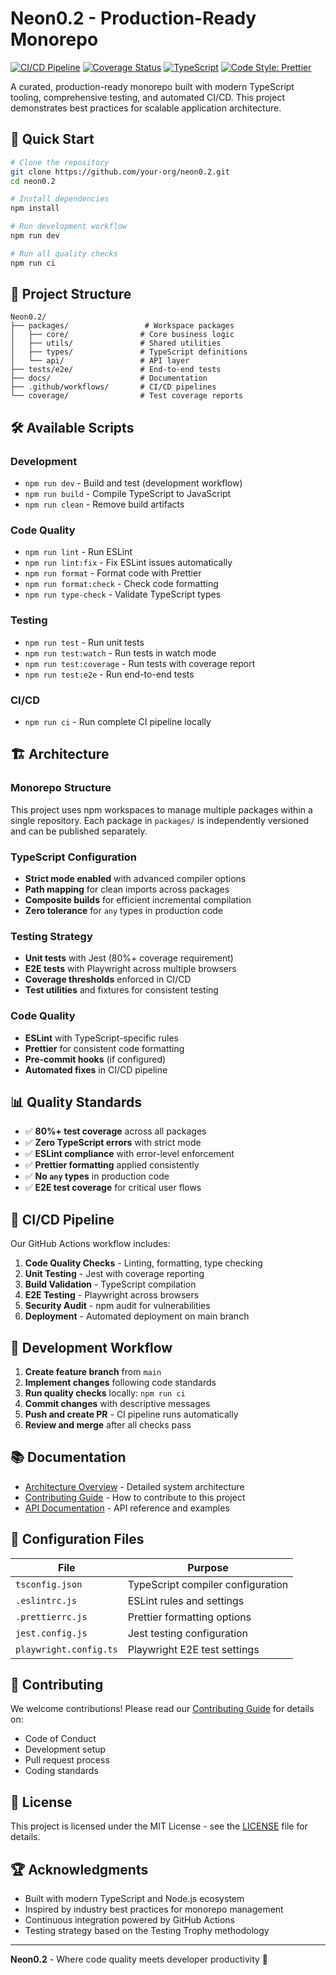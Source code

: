 # Neon0.2 - Production-Ready Monorepo

[![CI/CD Pipeline](https://github.com/your-org/neon0.2/actions/workflows/ci.yml/badge.svg)](https://github.com/your-org/neon0.2/actions/workflows/ci.yml)
[![Coverage Status](https://codecov.io/gh/your-org/neon0.2/branch/main/graph/badge.svg)](https://codecov.io/gh/your-org/neon0.2)
[![TypeScript](https://img.shields.io/badge/%3C%2F%3E-TypeScript-%230074c1.svg)](http://www.typescriptlang.org/)
[![Code Style: Prettier](https://img.shields.io/badge/code_style-prettier-ff69b4.svg)](https://github.com/prettier/prettier)

A curated, production-ready monorepo built with modern TypeScript tooling, comprehensive testing, and automated CI/CD. This project demonstrates best practices for scalable application architecture.

## 🚀 Quick Start

```bash
# Clone the repository
git clone https://github.com/your-org/neon0.2.git
cd neon0.2

# Install dependencies
npm install

# Run development workflow
npm run dev

# Run all quality checks
npm run ci
```

## 📁 Project Structure

```
Neon0.2/
├── packages/                 # Workspace packages
│   ├── core/                # Core business logic
│   ├── utils/               # Shared utilities  
│   ├── types/               # TypeScript definitions
│   └── api/                 # API layer
├── tests/e2e/               # End-to-end tests
├── docs/                    # Documentation
├── .github/workflows/       # CI/CD pipelines
└── coverage/                # Test coverage reports
```

## 🛠️ Available Scripts

### Development
- `npm run dev` - Build and test (development workflow)
- `npm run build` - Compile TypeScript to JavaScript
- `npm run clean` - Remove build artifacts

### Code Quality
- `npm run lint` - Run ESLint
- `npm run lint:fix` - Fix ESLint issues automatically
- `npm run format` - Format code with Prettier
- `npm run format:check` - Check code formatting
- `npm run type-check` - Validate TypeScript types

### Testing
- `npm run test` - Run unit tests
- `npm run test:watch` - Run tests in watch mode
- `npm run test:coverage` - Run tests with coverage report
- `npm run test:e2e` - Run end-to-end tests

### CI/CD
- `npm run ci` - Run complete CI pipeline locally

## 🏗️ Architecture

### Monorepo Structure
This project uses npm workspaces to manage multiple packages within a single repository. Each package in `packages/` is independently versioned and can be published separately.

### TypeScript Configuration
- **Strict mode enabled** with advanced compiler options
- **Path mapping** for clean imports across packages
- **Composite builds** for efficient incremental compilation
- **Zero tolerance** for `any` types in production code

### Testing Strategy
- **Unit tests** with Jest (80%+ coverage requirement)
- **E2E tests** with Playwright across multiple browsers
- **Coverage thresholds** enforced in CI/CD
- **Test utilities** and fixtures for consistent testing

### Code Quality
- **ESLint** with TypeScript-specific rules
- **Prettier** for consistent code formatting
- **Pre-commit hooks** (if configured)
- **Automated fixes** in CI/CD pipeline

## 📊 Quality Standards

- ✅ **80%+ test coverage** across all packages
- ✅ **Zero TypeScript errors** with strict mode
- ✅ **ESLint compliance** with error-level enforcement
- ✅ **Prettier formatting** applied consistently
- ✅ **No `any` types** in production code
- ✅ **E2E test coverage** for critical user flows

## 🔄 CI/CD Pipeline

Our GitHub Actions workflow includes:

1. **Code Quality Checks** - Linting, formatting, type checking
2. **Unit Testing** - Jest with coverage reporting
3. **Build Validation** - TypeScript compilation
4. **E2E Testing** - Playwright across browsers
5. **Security Audit** - npm audit for vulnerabilities
6. **Deployment** - Automated deployment on main branch

## 🚦 Development Workflow

1. **Create feature branch** from `main`
2. **Implement changes** following code standards
3. **Run quality checks** locally: `npm run ci`
4. **Commit changes** with descriptive messages
5. **Push and create PR** - CI pipeline runs automatically
6. **Review and merge** after all checks pass

## 📚 Documentation

- [Architecture Overview](./docs/architecture.md) - Detailed system architecture
- [Contributing Guide](./CONTRIBUTING.md) - How to contribute to this project
- [API Documentation](./docs/api.md) - API reference and examples

## 🔧 Configuration Files

| File | Purpose |
|------|---------|
| `tsconfig.json` | TypeScript compiler configuration |
| `.eslintrc.js` | ESLint rules and settings |
| `.prettierrc.js` | Prettier formatting options |
| `jest.config.js` | Jest testing configuration |
| `playwright.config.ts` | Playwright E2E test settings |

## 🤝 Contributing

We welcome contributions! Please read our [Contributing Guide](./CONTRIBUTING.md) for details on:

- Code of Conduct
- Development setup
- Pull request process
- Coding standards

## 📄 License

This project is licensed under the MIT License - see the [LICENSE](./LICENSE) file for details.

## 🏆 Acknowledgments

- Built with modern TypeScript and Node.js ecosystem
- Inspired by industry best practices for monorepo management
- Continuous integration powered by GitHub Actions
- Testing strategy based on the Testing Trophy methodology

---

**Neon0.2** - Where code quality meets developer productivity 🚀 
